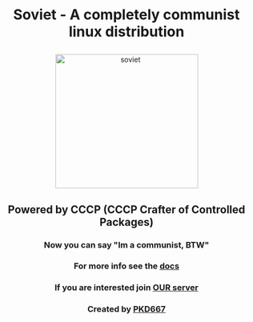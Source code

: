 # <p align="center">Soviet - A completely communist linux distribution</p>
<p align="center"><img width="285" height="268" alt="soviet" src="https://i.imgur.com/tjVd8Vy.png"></p>

## <p align="center">Powered by CCCP (CCCP Crafter of Controlled Packages)</p>

### <p align="center">Now you can say "Im a communist, BTW"</p>

### <p align="center">For more info see the [docs](https://docs.sovietlinux.ml)</p>

### <p align="center">If you are interested join [OUR server](https://discord.gg/CpkN3kAm3t) </p>

### <p align="center">Created by [PKD667](https://github.com/PKD667) </p>
